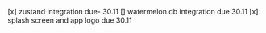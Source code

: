 [x] zustand integration due- 30.11
[] watermelon.db integration due 30.11
[x] splash screen and app logo due 30.11
